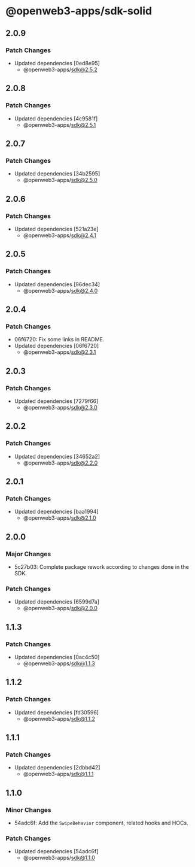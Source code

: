 # @openweb3-apps/sdk-solid

## 2.0.9

### Patch Changes

- Updated dependencies [0ed8e95]
  - @openweb3-apps/sdk@2.5.2

## 2.0.8

### Patch Changes

- Updated dependencies [4c9581f]
  - @openweb3-apps/sdk@2.5.1

## 2.0.7

### Patch Changes

- Updated dependencies [34b2595]
  - @openweb3-apps/sdk@2.5.0

## 2.0.6

### Patch Changes

- Updated dependencies [521a23e]
  - @openweb3-apps/sdk@2.4.1

## 2.0.5

### Patch Changes

- Updated dependencies [96dec34]
  - @openweb3-apps/sdk@2.4.0

## 2.0.4

### Patch Changes

- 06f6720: Fix some links in README.
- Updated dependencies [06f6720]
  - @openweb3-apps/sdk@2.3.1

## 2.0.3

### Patch Changes

- Updated dependencies [7279f66]
  - @openweb3-apps/sdk@2.3.0

## 2.0.2

### Patch Changes

- Updated dependencies [34652a2]
  - @openweb3-apps/sdk@2.2.0

## 2.0.1

### Patch Changes

- Updated dependencies [baa1994]
  - @openweb3-apps/sdk@2.1.0

## 2.0.0

### Major Changes

- 5c27b03: Complete package rework according to changes done in the SDK.

### Patch Changes

- Updated dependencies [6599d7a]
  - @openweb3-apps/sdk@2.0.0

## 1.1.3

### Patch Changes

- Updated dependencies [0ac4c50]
  - @openweb3-apps/sdk@1.1.3

## 1.1.2

### Patch Changes

- Updated dependencies [fd30596]
  - @openweb3-apps/sdk@1.1.2

## 1.1.1

### Patch Changes

- Updated dependencies [2dbbd42]
  - @openweb3-apps/sdk@1.1.1

## 1.1.0

### Minor Changes

- 54adc6f: Add the `SwipeBehavior` component, related hooks and HOCs.

### Patch Changes

- Updated dependencies [54adc6f]
  - @openweb3-apps/sdk@1.1.0
